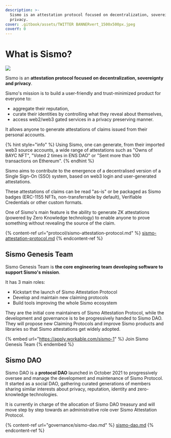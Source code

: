 ```yaml
---
description: >-
  Sismo is an attestation protocol focused on decentralization, sovereignty and
  privacy.
cover: .gitbook/assets/TWITTER BANNERvert_1500x500px.jpeg
coverY: 0
---
```


# What is Sismo?

![](<.gitbook/assets/1. MAIN LOGO+SISMO\_400x850.png>)

Sismo is an **attestation protocol focused on decentralization, sovereignty and privacy**.&#x20;

Sismo's mission is to build a user-friendly and trust-minimized product for everyone to:

* aggregate their reputation,
* curate their identities by controlling what they reveal about themselves,
* access web2/web3 gated services in a privacy preserving manner.

It allows anyone to generate attestations of claims issued from their personal accounts.

{% hint style="info" %}
Using Sismo, one can generate, from their imported web3 source accounts, a wide range of attestations such as "Owns of BAYC NFT", "Voted 2 times in ENS DAO" or "Sent more than 100 transactions on Ethereum".
{% endhint %}

Sismo aims to contribute to the emergence of a decentralised version of a Single Sign-On (SSO) system, based on web3 login and user-generated attestations.&#x20;

These attestations of claims can be read "as-is" or be packaged as Sismo badges (ERC-1155 NFTs, non-transferrable by default), Verifiable Credentials or other custom formats.

One of Sismo's main feature is the ability to generate ZK attestations (powered by Zero Knowledge technology) to enable anyone to prove something without revealing the source of the claim.

{% content-ref url="protocol/sismo-attestation-protocol.md" %}
[sismo-attestation-protocol.md](protocol/sismo-attestation-protocol.md)
{% endcontent-ref %}

## Sismo Genesis Team

Sismo Genesis Team is **the core engineering team developing software to support Sismo's mission**.&#x20;

It has 3 main roles:

* Kickstart the launch of Sismo Attestation Protocol
* Develop and maintain new claiming protocols
* Build tools improving the whole Sismo ecosystem

They are the initial core maintainers of Sismo Attestation Protocol, while the development and governance is to be progressively handed to Sismo DAO. They will propose new Claiming Protocols  and improve Sismo products and libraries so that Sismo attestations get widely adopted.

{% embed url="https://apply.workable.com/sismo-1" %}
Join Sismo Genesis Team
{% endembed %}

## Sismo DAO

Sismo DAO is a **protocol DAO** launched in October 2021 to progressively oversee and manage the development and maintenance of Sismo Protocol. It started as a social DAO, gathering curated generations of members sharing similar interests about privacy, reputation, identity and zero-knowledge technologies.&#x20;

It is currently in charge of the allocation of Sismo DAO treasury and will move step by step towards an administrative role over Sismo Attestation Protocol.

{% content-ref url="governance/sismo-dao.md" %}
[sismo-dao.md](governance/sismo-dao.md)
{% endcontent-ref %}
